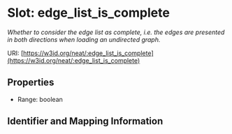# Slot: edge_list_is_complete
_Whether to consider the edge list as complete, i.e. the edges are presented in both directions when loading an undirected graph._


URI: [https://w3id.org/neat/:edge_list_is_complete](https://w3id.org/neat/:edge_list_is_complete)



<!-- no inheritance hierarchy -->


## Properties

 * Range: boolean



## Identifier and Mapping Information






